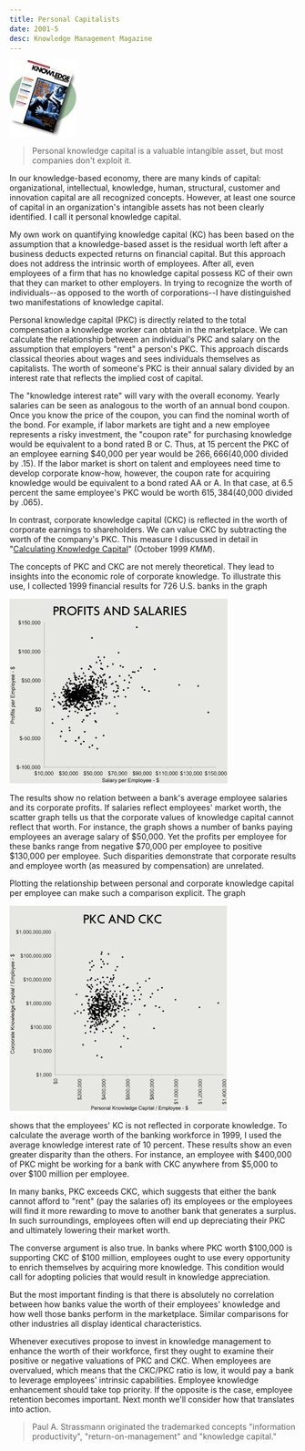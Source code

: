```yaml
---
title: Personal Capitalists
date: 2001-5
desc: Knowledge Management Magazine
---
```


![cover art](0501-cover.jpg)


> Personal knowledge capital is a valuable intangible asset, but most companies don't exploit it.

In our knowledge-based economy, there are many kinds of capital:
organizational, intellectual, knowledge, human, structural, customer
and innovation capital are all recognized concepts. However, at least
one source of capital in an organization's intangible assets has not
been clearly identified. I call it personal knowledge capital.

My own work on quantifying knowledge capital (KC) has been based on
the assumption that a knowledge-based asset is the residual worth left
after a business deducts expected returns on financial capital. But
this approach does not address the intrinsic worth of employees. After
all, even employees of a firm that has no knowledge capital possess KC
of their own that they can market to other employers. In trying to
recognize the worth of individuals--as opposed to the worth of
corporations--I have distinguished two manifestations of knowledge
capital.

Personal knowledge capital (PKC) is directly related to the total
compensation a knowledge worker can obtain in the marketplace. We can
calculate the relationship between an individual's PKC and salary on
the assumption that employers "rent" a person's PKC. This approach
discards classical theories about wages and sees individuals
themselves as capitalists. The worth of someone's PKC is their annual
salary divided by an interest rate that reflects the implied cost of
capital.

The "knowledge interest rate" will vary with the overall
economy. Yearly salaries can be seen as analogous to the worth of an
annual bond coupon. Once you know the price of the coupon, you can
find the nominal worth of the bond. For example, if labor markets are
tight and a new employee represents a risky investment, the "coupon
rate" for purchasing knowledge would be equivalent to a bond rated B
or C. Thus, at 15 percent the PKC of an employee earning $40,000 per
year would be $266,666 ($40,000 divided by .15). If the labor market
is short on talent and employees need time to develop corporate
know-how, however, the coupon rate for acquiring knowledge would be
equivalent to a bond rated AA or A. In that case, at 6.5 percent the
same employee's PKC would be worth $615,384 ($40,000 divided by
.065).

In contrast, corporate knowledge capital (CKC) is reflected in the
worth of corporate earnings to shareholders. We can value CKC by
subtracting the worth of the company's PKC. This measure I discussed
in detail in "[Calculating Knowledge Capital](calc-km.html)" 
(October 1999 *KMM*).

The concepts of PKC and CKC are not merely theoretical. They lead to
insights into the economic role of corporate knowledge. To illustrate
this use, I collected 1999 financial results for 726 U.S. banks in the
graph 

![Profits and Salaries](2001-5-fig1.gif)

The results show no relation between a bank's
average employee salaries and its corporate profits. If salaries
reflect employees' market worth, the scatter graph tells us that the
corporate values of knowledge capital cannot reflect that worth. For
instance, the graph shows a number of banks paying employees an
average salary of $50,000. Yet the profits per employee for these
banks range from negative $70,000 per employee to positive $130,000
per employee. Such disparities demonstrate that corporate results and
employee worth (as measured by compensation) are unrelated.

Plotting the relationship between personal and corporate knowledge
capital per employee can make such a comparison explicit. The graph

![PKC and CKC](2001-5-fig2.gif)

shows that the employees' KC is not reflected in
corporate knowledge. To calculate the average worth of the banking
workforce in 1999, I used the average knowledge interest rate of 10
percent. These results show an even greater disparity than the
others. For instance, an employee with $400,000 of PKC might be
working for a bank with CKC anywhere from $5,000 to over $100
million per employee.

In many banks, PKC exceeds CKC, which suggests that either the bank
cannot afford to "rent" (pay the salaries of) its employees or the
employees will find it more rewarding to move to another bank that
generates a surplus. In such surroundings, employees often will end up
depreciating their PKC and ultimately lowering their market worth.

The converse argument is also true. In banks where PKC worth $100,000
is supporting CKC of $100 million, employees ought to use every
opportunity to enrich themselves by acquiring more knowledge. This
condition would call for adopting policies that would result in
knowledge appreciation.

But the most important finding is that there is absolutely no
correlation between how banks value the worth of their employees'
knowledge and how well those banks perform in the marketplace. Similar
comparisons for other industries all display identical
characteristics.

Whenever executives propose to invest in knowledge management to
enhance the worth of their workforce, first they ought to examine
their positive or negative valuations of PKC and CKC. When employees
are overvalued, which means that the CKC/PKC ratio is low, it would
pay a bank to leverage employees' intrinsic capabilities. Employee
knowledge enhancement should take top priority. If the opposite is the
case, employee retention becomes important. Next month we'll consider
how that translates into action.

> Paul A. Strassmann originated the trademarked concepts "information
> productivity", "return-on-management" and "knowledge capital."
